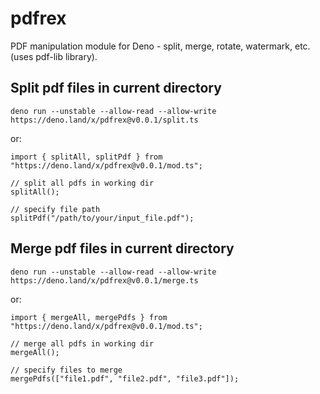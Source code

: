 # pdfrex

PDF manipulation module for Deno - split, merge, rotate, watermark, etc. (uses
pdf-lib library).

## Split pdf files in current directory

    deno run --unstable --allow-read --allow-write https://deno.land/x/pdfrex@v0.0.1/split.ts

or:

    import { splitAll, splitPdf } from "https://deno.land/x/pdfrex@v0.0.1/mod.ts";

    // split all pdfs in working dir
    splitAll();

    // specify file path
    splitPdf("/path/to/your/input_file.pdf");

## Merge pdf files in current directory

    deno run --unstable --allow-read --allow-write https://deno.land/x/pdfrex@v0.0.1/merge.ts

or:

    import { mergeAll, mergePdfs } from "https://deno.land/x/pdfrex@v0.0.1/mod.ts";

    // merge all pdfs in working dir
    mergeAll();

    // specify files to merge
    mergePdfs(["file1.pdf", "file2.pdf", "file3.pdf"]);
